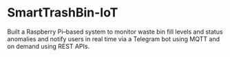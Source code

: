 # SmartTrashBin-IoT
Built a Raspberry Pi–based system to monitor waste bin fill levels and status anomalies and notify users in real time via a Telegram bot using MQTT and on demand using REST APIs.
